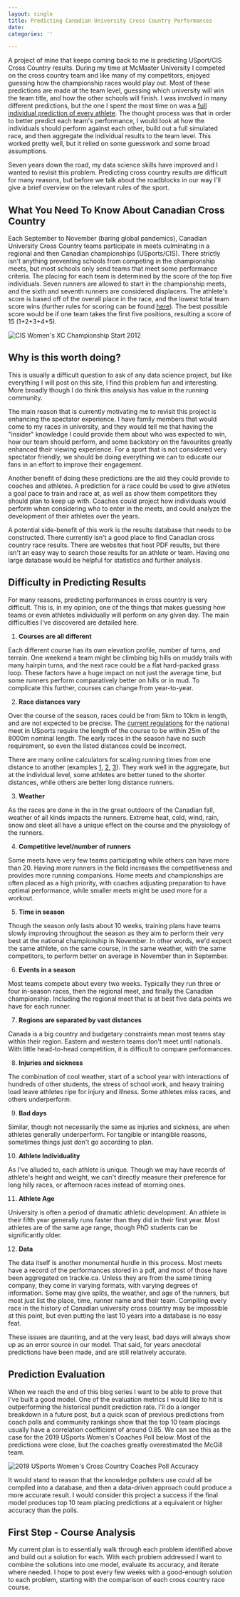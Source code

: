 ```yaml
---
layout: single
title: Predicting Canadian University Cross Country Performances
date: 
categories: ''

---
```

A project of mine that keeps coming back to me is predicting USport/CIS Cross Country results. During my time at McMaster University I competed on the cross country team and like many of my competitors, enjoyed guessing how the championship races would play out. Most of these predictions are made at the team level, guessing which university will win the team title, and how the other schools will finish. I was involved in many different predictions, but the one I spent the most time on was a [full individual prediction of every athlete](https://web.archive.org/web/20131105103135/http://www.trackie.com/track-and-field/Forum/cis-and-conference-individual-team-predictor/9714/1/ "CIS and Conference Individual Team Predictor"). The thought process was that in order to better predict each team's performance, I would look at how the individuals should perform against each other, build out a full simulated race, and then aggregate the individual results to the team level. This worked pretty well, but it relied on some guesswork and some broad assumptions.

Seven years down the road, my data science skills have improved and I wanted to revisit this problem. Predicting cross country results are difficult for many reasons, but before we talk about the roadblocks in our way I'll give a brief overview on the relevant rules of the sport.

## What You Need To Know About Canadian Cross Country

Each September to November (baring global pandemics), Canadian University Cross Country teams participate in meets culminating in a regional and then Canadian championships (USports/CIS). There strictly isn't anything preventing schools from competing in the championship meets, but most schools only send teams that meet some performance criteria. The placing for each team is determined by the score of the top five individuals. Seven runners are allowed to start in the championship meets, and the sixth and seventh runners are considered displacers. The athlete's score is based off of the overall place in the race, and the lowest total team score wins (further rules for scoring can be found [here](https://usports.ca/uploads/hq/Playing_Regs/2020-21/200721_Playing_Regulations_Cross_Country_%28W%26M%29_ENG.pdf)). The best possible score would be if one team takes the first five positions, resulting a score of 15 (1+2+3+4+5).

![](/uploads/cis2012wxc.gif "CIS Women's XC Championship Start 2012")

## Why is this worth doing?

This is usually a difficult question to ask of any data science project, but like everything I will post on this site, I find this problem fun and interesting.  More broadly though I do think this analysis has value in the running community.

The main reason that is currently motivating me to revisit this project is enhancing the spectator experience. I have family members that would come to my races in university, and they would tell me that having the "insider" knowledge I could provide them about who was expected to win, how our team should perform, and some backstory on the favourites greatly enhanced their viewing experience. For a sport that is not considered very spectator friendly, we should be doing everything we can to educate our fans in an effort to improve their engagement.

Another benefit of doing these predictions are the aid they could provide to coaches and athletes. A prediction for a race could be used to give athletes a goal pace to train and race at, as well as show them competitors they should plan to keep up with. Coaches could project how individuals would perform when considering who to enter in the meets, and could analyze the development of their athletes over the years.

A potential side-benefit of this work is the results database that needs to be constructed. There currently isn't a good place to find Canadian cross country race results. There are websites that host PDF results, but there isn't an easy way to search those results for an athlete or team. Having one large database would be helpful for statistics and further analysis.

## Difficulty in Predicting Results

For many reasons, predicting performances in cross country is very difficult. This is, in my opinion, one of the things that makes guessing how teams or even athletes individually will perform on any given day. The main difficulties I've discovered are detailed here.

1. **Courses are all different**

Each different course has its own elevation profile, number of turns, and terrain. One weekend a team might be climbing big hills on muddy trails with many hairpin turns, and the next race could be a flat hard-packed grass loop. These factors have a huge impact on not just the average time, but some runners perform comparatively better on hills or in mud. To complicate this further, courses can change from year-to-year.

2. **Race distances vary**

Over the course of the season, races could be from 5km to 10km in length, and are not expected to be precise. The [current regulations](https://usports.ca/uploads/hq/Playing_Regs/2020-21/200721_Playing_Regulations_Cross_Country_%28W%26M%29_ENG.pdf "USports XC Regulations") for the national meet in USports require the length of the course to be within 25m of the 8000m nominal length. The early races in the season have no such requirement, so even the listed distances could be incorrect.

There are many online calculators for scaling running times from one distance to another (examples [1](), [2](https://runsmartproject.com/calculator/), [3](https://lukehumphreyrunning.com/hmmcalculator/race_equivalency_calculator.php)). They work well in the aggregate, but at the individual level, some athletes are better tuned to the shorter distances, while others are better long distance runners.

3. **Weather**

As the races are done in the in the great outdoors of the Canadian fall, weather of all kinds impacts the runners. Extreme heat, cold, wind, rain, snow and sleet all have a unique effect on the course and the physiology of the runners.

4. **Competitive level/number of runners**

Some meets have very few teams participating while others can have more than 20. Having more runners in the field increases the competitiveness and provides more running  companions. Home meets and championships are often placed as a high priority, with coaches adjusting preparation to have optimal performance, while smaller meets might be used more for a workout.

5. **Time in season**

Though the season only lasts about 10 weeks, training plans have teams slowly improving throughout the season as they aim to perform their very best at the national championship in November. In other words, we'd expect the same athlete, on the same course, in the same weather, with the same competitors, to perform better on average in November than in September. 

6. **Events in a season**

Most teams compete about every two weeks. Typically they run three or four in-season races, then the regional meet, and finally the Canadian championship. Including the regional meet that is at best five data points we have for each runner.

7. **Regions are separated by vast distances**

Canada is a big country and budgetary constraints mean most teams stay within their region. Eastern and western teams don't meet until nationals. With little head-to-head competition, it is difficult to compare performances.

8. **Injuries and sickness**

The combination of cool weather, start of a school year with interactions of hundreds of other students, the stress of school work, and heavy training load leave athletes ripe for injury and illness. Some athletes miss races, and others underperform.

9. **Bad days**

Similar, though not necessarily the same as injuries and sickness, are when athletes generally underperform. For tangible or intangible reasons, sometimes things just don't go according to plan.

10. **Athlete Individuality**

As I've alluded to, each athlete is unique. Though we may have records of athlete's height and weight, we can't directly measure their preference for long hilly races, or afternoon races instead of morning ones. 

11. **Athlete Age**

University is often a period of dramatic athletic development. An athlete in their fifth year generally runs faster than they did in their first year. Most athletes are of the same age range, though PhD students can be significantly older. 

12. **Data**

The data itself is another monumental hurdle in this process. Most meets have a record of the performances stored in a pdf, and most of those have been aggregated on trackie.ca. Unless they are from the same timing company, they come in varying formats, with varying degrees of information. Some may give splits, the weather, and age of the runners, but most just list the place, time, runner name and their team. Compiling every race in the history of Canadian university cross country may be impossible at this point, but even putting the last 10 years into a database is no easy feat.

These issues are daunting, and at the very least, bad days will always show up as an error source in our model. That said, for years anecdotal predictions have been made, and are still relatively accurate. 

## Prediction Evaluation

When we reach the end of this blog series I want to be able to prove that I've built a good model. One of the evaluation metrics I would like to hit is outperforming the historical pundit prediction rate. I'll do a longer breakdown in a future post, but a quick scan of previous predictions from coach polls and community rankings show that the top 10 team placings usually have a correlation coefficient of around 0.85. We can see this as the case for the 2019 USports Women's Coaches Poll below. Most of the predictions were close, but the coaches greatly overestimated the McGill team.

![](/uploads/2019-usports-women-s-cross-country-coaches-poll-accuracy.png "2019 USports Women's Cross Country Coaches Poll Accuracy")

It would stand to reason that the knowledge pollsters use could all be compiled into a database, and then a data-driven approach could produce a more accurate result. I would consider this project a success if the final model produces top 10 team placing predictions at a equivalent or higher accuracy than the polls.

## First Step - Course Analysis

My current plan is to essentially walk through each problem identified above and build out a solution for each. With each problem addressed I want to combine the solutions into one model, evaluate its accuracy, and iterate where needed. I hope to post every few weeks with a good-enough solution to each problem, starting with the comparison of each cross country race course.